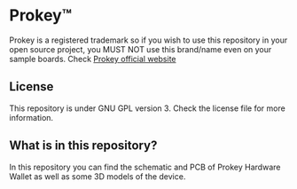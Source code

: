 # Prokey™
Prokey is a registered trademark so if you wish to use this repository in your open source project, you MUST NOT use this brand/name even on your sample boards.
Check [Prokey official website](https://prokey.io)

## License
This repository is under GNU GPL version 3. Check the license file for more information.


## What is in this repository?
In this repository you can find the schematic and PCB of Prokey Hardware Wallet as well as some 3D models of the device.
